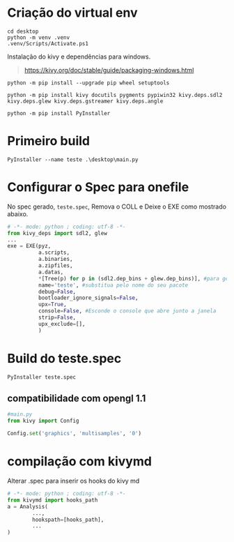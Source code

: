 # Criação do virtual env

```
cd desktop
python -m venv .venv
.venv/Scripts/Activate.ps1
```

Instalação do kivy e dependências para windows.

> https://kivy.org/doc/stable/guide/packaging-windows.html

```
python -m pip install --upgrade pip wheel setuptools

python -m pip install kivy docutils pygments pypiwin32 kivy.deps.sdl2 kivy.deps.glew kivy.deps.gstreamer kivy.deps.angle

python -m pip install PyInstaller
```

# Primeiro build

```
PyInstaller --name teste .\desktop\main.py
```

# Configurar o Spec para onefile

No spec gerado, `teste.spec`, Remova o COLL e Deixe o EXE como mostrado abaixo.

```python
# -*- mode: python ; coding: utf-8 -*-
from kivy_deps import sdl2, glew
...
exe = EXE(pyz,
          a.scripts,
          a.binaries,
          a.zipfiles,
          a.datas,
          *[Tree(p) for p in (sdl2.dep_bins + glew.dep_bins)], #para gerar o SDL2
          name='teste', #substitua pelo nome do seu pacote
          debug=False,
          bootloader_ignore_signals=False,
          upx=True,
          console=False, #Esconde o console que abre junto a janela
          strip=False,
          upx_exclude=[],
          )
```

# Build do teste.spec

```
PyInstaller teste.spec
```

## compatibilidade com opengl 1.1

```python
#main.py
from kivy import Config

Config.set('graphics', 'multisamples', '0')
```

# compilação com kivymd

Alterar .spec para inserir os hooks do kivy md

```python
# -*- mode: python ; coding: utf-8 -*-
from kivymd import hooks_path
a = Analysis(
        ...,
        hookspath=[hooks_path],
        ...
)
```
